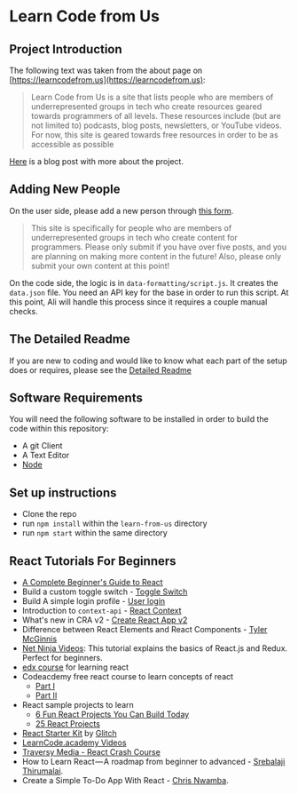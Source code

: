 # Learn Code from Us

## Project Introduction

The following text was taken from the about page on [https://learncodefrom.us](https://learncodefrom.us):

> Learn Code from Us is a site that lists people who are members of underrepresented groups in tech who create resources geared towards programmers of all levels. These resources include (but are not limited to) podcasts, blog posts, newsletters, or YouTube videos. For now, this site is geared towards free resources in order to be as accessible as possible

[Here](https://dev.to/aspittel/introducing-learn-code-from-us-oe1) is a blog post with more about the project.

## Adding New People

On the user side, please add a new person through [this form](https://airtable.com/shrYbUMMlR1iVpA1l). 

> This site is specifically for people who are members of underrepresented groups in tech who create content for programmers.
> Please only submit if you have over five posts, and you are planning on making more content in the future! 
> Also, please only submit your own content at this point!

On the code side, the logic is in `data-formatting/script.js`. It creates the `data.json` file. You need an API key for the base in order to run this script. At this point, Ali will handle this process since it requires a couple manual checks.

## The Detailed Readme

If you are new to coding and would like to know what each part of the setup does or requires, please see the [Detailed Readme](DetailedReadme.md)

## Software Requirements

You will need the following software to be installed in order to build the code within this repository:

- A git Client
- A Text Editor
- [Node](https://nodejs.org/en/)

## Set up instructions

- Clone the repo
- run `npm install` within the `learn-from-us` directory
- run `npm start` within the same directory

## React Tutorials For Beginners

- [A Complete Beginner's Guide to React](https://dev.to/aspittel/a-complete-beginners-guide-to-react-2cl6)
- Build a custom toggle switch - [Toggle Switch](https://scotch.io/tutorials/build-a-custom-toggle-switch-with-react)
- Build A simple login profile - [User login](https://scotch.io/tutorials/build-your-first-app-with-reacts-context-api)
- Introduction to `context-api` - [React Context](https://hackernoon.com/how-to-get-started-with-the-react-context-api-ccc41728fa59)
- What's new in CRA v2 - [Create React App v2](https://scotch.io/tutorials/whats-new-in-create-react-app-2)
- Difference between React Elements and React Components - [Tyler McGinnis](https://tylermcginnis.com/react-elements-vs-react-components/)
- [Net Ninja Videos](https://www.youtube.com/playlist?list=PL4cUxeGkcC9ij8CfkAY2RAGb-tmkNwQHG): This tutorial explains the basics of React.js and Redux. Perfect for beginners.
- [edx course](https://www.edx.org/course/programming-web-javascript-pennx-sd4x) for learning react
- Codeacdemy free react course to learn concepts of react
  - [Part I](https://www.codecademy.com/learn/react-101)
  - [Part II](https://www.codecademy.com/learn/react-102)
- React sample projects to learn
  - [6 Fun React Projects You Can Build Today](https://daveceddia.com/react-practice-projects/)
  - [25 React Projects](http://sean-smith.me/assets/portfolio/25-react-projects/index.html)
- [React Starter Kit](https://glitch.com/featured/react-starter-kit/) by [Glitch](https://glitch.com/)
- [LearnCode.academy Videos](https://www.youtube.com/watch?v=MhkGQAoc7bc&list=PLoYCgNOIyGABj2GQSlDRjgvXtqfDxKm5b)
- [Traversy Media - React Crash Course](https://www.youtube.com/watch?v=A71aqufiNtQ)
- How to Learn React — A roadmap from beginner to advanced - [Srebalaji Thirumalai](https://medium.freecodecamp.org/learning-react-roadmap-from-scratch-to-advanced-bff7735531b6).
- Create a Simple To-Do App With React - [Chris Nwamba](https://scotch.io/tutorials/create-a-simple-to-do-app-with-react).
